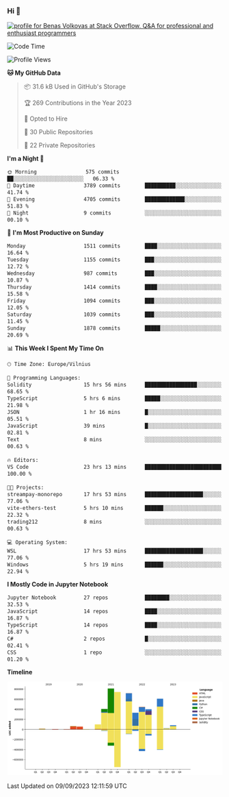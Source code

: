### Hi 👋
<a href="https://stackoverflow.com/users/14954249/benas-volkovas"><img src="https://stackoverflow.com/users/flair/14954249.png?theme=dark" width="208" height="58" alt="profile for Benas Volkovas at Stack Overflow, Q&amp;A for professional and enthusiast programmers" title="profile for Benas Volkovas at Stack Overflow, Q&amp;A for professional and enthusiast programmers"></a>

<!--START_SECTION:waka-->
![Code Time](http://img.shields.io/badge/Code%20Time-1%2C574%20hrs%2021%20mins-blue)

![Profile Views](http://img.shields.io/badge/Profile%20Views-0-blue)

**🐱 My GitHub Data** 

> 📦 31.6 kB Used in GitHub's Storage 
 > 
> 🏆 269 Contributions in the Year 2023
 > 
> 💼 Opted to Hire
 > 
> 📜 30 Public Repositories 
 > 
> 🔑 22 Private Repositories 
 > 
**I'm a Night 🦉** 

```text
🌞 Morning                575 commits         ██░░░░░░░░░░░░░░░░░░░░░░░   06.33 % 
🌆 Daytime                3789 commits        ██████████░░░░░░░░░░░░░░░   41.74 % 
🌃 Evening                4705 commits        █████████████░░░░░░░░░░░░   51.83 % 
🌙 Night                  9 commits           ░░░░░░░░░░░░░░░░░░░░░░░░░   00.10 % 
```
📅 **I'm Most Productive on Sunday** 

```text
Monday                   1511 commits        ████░░░░░░░░░░░░░░░░░░░░░   16.64 % 
Tuesday                  1155 commits        ███░░░░░░░░░░░░░░░░░░░░░░   12.72 % 
Wednesday                987 commits         ███░░░░░░░░░░░░░░░░░░░░░░   10.87 % 
Thursday                 1414 commits        ████░░░░░░░░░░░░░░░░░░░░░   15.58 % 
Friday                   1094 commits        ███░░░░░░░░░░░░░░░░░░░░░░   12.05 % 
Saturday                 1039 commits        ███░░░░░░░░░░░░░░░░░░░░░░   11.45 % 
Sunday                   1878 commits        █████░░░░░░░░░░░░░░░░░░░░   20.69 % 
```


📊 **This Week I Spent My Time On** 

```text
🕑︎ Time Zone: Europe/Vilnius

💬 Programming Languages: 
Solidity                 15 hrs 56 mins      █████████████████░░░░░░░░   68.65 % 
TypeScript               5 hrs 6 mins        █████░░░░░░░░░░░░░░░░░░░░   21.98 % 
JSON                     1 hr 16 mins        █░░░░░░░░░░░░░░░░░░░░░░░░   05.51 % 
JavaScript               39 mins             █░░░░░░░░░░░░░░░░░░░░░░░░   02.81 % 
Text                     8 mins              ░░░░░░░░░░░░░░░░░░░░░░░░░   00.63 % 

🔥 Editors: 
VS Code                  23 hrs 13 mins      █████████████████████████   100.00 % 

🐱‍💻 Projects: 
streampay-monorepo       17 hrs 53 mins      ███████████████████░░░░░░   77.06 % 
vite-ethers-test         5 hrs 10 mins       ██████░░░░░░░░░░░░░░░░░░░   22.32 % 
trading212               8 mins              ░░░░░░░░░░░░░░░░░░░░░░░░░   00.63 % 

💻 Operating System: 
WSL                      17 hrs 53 mins      ███████████████████░░░░░░   77.06 % 
Windows                  5 hrs 19 mins       ██████░░░░░░░░░░░░░░░░░░░   22.94 % 
```

**I Mostly Code in Jupyter Notebook** 

```text
Jupyter Notebook         27 repos            ████████░░░░░░░░░░░░░░░░░   32.53 % 
JavaScript               14 repos            ████░░░░░░░░░░░░░░░░░░░░░   16.87 % 
TypeScript               14 repos            ████░░░░░░░░░░░░░░░░░░░░░   16.87 % 
C#                       2 repos             █░░░░░░░░░░░░░░░░░░░░░░░░   02.41 % 
CSS                      1 repo              ░░░░░░░░░░░░░░░░░░░░░░░░░   01.20 % 
```



**Timeline**

![Lines of Code chart](https://raw.githubusercontent.com/BenasVolkovas/BenasVolkovas/main/assets/bar_graph.png)


 Last Updated on 09/09/2023 12:11:59 UTC
<!--END_SECTION:waka-->
